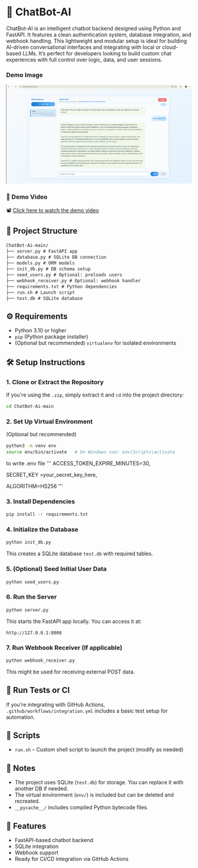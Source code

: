 # 🤖 ChatBot-AI

ChatBot-AI is an intelligent chatbot backend designed using Python and FastAPI. It features a clean authentication system, database integration, and webhook handling. This lightweight and modular setup is ideal for building AI-driven conversational interfaces and integrating with local or cloud-based LLMs. It’s perfect for developers looking to build custom chat experiences with full control over logic, data, and user sessions.

### Demo Image

![ChatBot UI](https://github.com/PRIYANSHU2003/ChatBot-Ai/blob/3b95edb3996054e902836248f1499ae43b762dd3/Screenshot%20from%202025-06-28%2016-01-04.png)

### 🎥 Demo Video

📽️ [Click here to watch the demo video]([media/demo.mp4](https://github.com/PRIYANSHU2003/ChatBot-Ai/blob/b96c43b8ca90ab83194940e85adc2fa8d2a335ab/Screencast%20from%202025-06-28%2016-05-12.webm))

## 📁 Project Structure

```
ChatBot-Ai-main/
├── server.py # FastAPI app
├── database.py # SQLite DB connection
├── models.py # ORM models
├── init_db.py # DB schema setup
├── seed_users.py # Optional: preloads users
├── webhook_receiver.py # Optional: webhook handler
├── requirements.txt # Python dependencies
├── run.sh # Launch script
├── test.db # SQLite database
```

## ⚙️ Requirements

- Python 3.10 or higher
- `pip` (Python package installer)
- (Optional but recommended) `virtualenv` for isolated environments

## 🛠️ Setup Instructions

### 1. Clone or Extract the Repository

If you're using the `.zip`, simply extract it and `cd` into the project directory:

```bash
cd ChatBot-Ai-main
```

### 2. Set Up Virtual Environment

(Optional but recommended)

```bash
python3 -m venv env
source env/bin/activate   # On Windows use: env\Scripts\activate
```
to write .env file
'''
ACCESS_TOKEN_EXPIRE_MINUTES=30,

SECRET_KEY =your_secret_key_here,

ALGORITHM=HS256
'''

### 3. Install Dependencies

```bash
pip install -r requirements.txt
```

### 4. Initialize the Database

```bash
python init_db.py
```

This creates a SQLite database `test.db` with required tables.

### 5. (Optional) Seed Initial User Data

```bash
python seed_users.py
```

### 6. Run the Server

```bash
python server.py
```

This starts the FastAPI app locally. You can access it at:

```
http://127.0.0.1:8000
```

### 7. Run Webhook Receiver (If applicable)

```bash
python webhook_receiver.py
```

This might be used for receiving external POST data.

## 🧪 Run Tests or CI

If you're integrating with GitHub Actions, `.github/workflows/integration.yml` includes a basic test setup for automation.

## 🔧 Scripts

- `run.sh` – Custom shell script to launch the project (modify as needed)

## 📄 Notes

- The project uses SQLite (`test.db`) for storage. You can replace it with another DB if needed.
- The virtual environment (`env/`) is included but can be deleted and recreated.
- `__pycache__/` includes compiled Python bytecode files.

## 🤖 Features

- FastAPI-based chatbot backend
- SQLite integration
- Webhook support
- Ready for CI/CD integration via GitHub Actions
